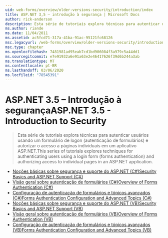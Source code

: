 ```yaml
---
uid: web-forms/overview/older-versions-security/introduction/index
title: ASP.NET 3,5 – introdução à segurança | Microsoft Docs
author: rick-anderson
description: Esta série de tutoriais explora técnicas para autenticar usuários usando um formulário de logon (autenticação de formulários) e autorizar o acesso a páginas individuais no...
ms.author: riande
ms.date: 11/04/2011
ms.assetid: ac5fcd71-317a-41ba-91ac-95121fc68126
msc.legacyurl: /web-forms/overview/older-versions-security/introduction
msc.type: chapter
ms.openlocfilehash: 7481981ad95eab7cd1bd906084f3a979c5a44dd1
ms.sourcegitcommit: e7e91932a6e91a63e2e46417626f39d6b244a3ab
ms.translationtype: MT
ms.contentlocale: pt-BR
ms.lasthandoff: 03/06/2020
ms.locfileid: "78545391"
---
```

# <a name="aspnet-35---introduction-to-security"></a><span data-ttu-id="d921c-103">ASP.NET 3.5 – Introdução à segurança</span><span class="sxs-lookup"><span data-stu-id="d921c-103">ASP.NET 3.5 - Introduction to Security</span></span>

> <span data-ttu-id="d921c-104">Esta série de tutoriais explora técnicas para autenticar usuários usando um formulário de logon (autenticação de formulários) e autorizar o acesso a páginas individuais em um aplicativo ASP.NET.</span><span class="sxs-lookup"><span data-stu-id="d921c-104">This series of tutorials explores techniques for authenticating users using a login form (forms authentication) and authorizing access to individual pages in an ASP.NET application.</span></span>

- [<span data-ttu-id="d921c-105">Noções básicas sobre segurança e suporte do ASP.NET (C#)</span><span class="sxs-lookup"><span data-stu-id="d921c-105">Security Basics and ASP.NET Support (C#)</span></span>](security-basics-and-asp-net-support-cs.md)
- [<span data-ttu-id="d921c-106">Visão geral sobre autenticação de formulários (C#)</span><span class="sxs-lookup"><span data-stu-id="d921c-106">Overview of Forms Authentication (C#)</span></span>](an-overview-of-forms-authentication-cs.md)
- [<span data-ttu-id="d921c-107">Configuração de autenticação de formulários e tópicos avançados (C#)</span><span class="sxs-lookup"><span data-stu-id="d921c-107">Forms Authentication Configuration and Advanced Topics (C#)</span></span>](forms-authentication-configuration-and-advanced-topics-cs.md)
- [<span data-ttu-id="d921c-108">Noções básicas sobre segurança e suporte do ASP.NET (VB)</span><span class="sxs-lookup"><span data-stu-id="d921c-108">Security Basics and ASP.NET Support (VB)</span></span>](security-basics-and-asp-net-support-vb.md)
- [<span data-ttu-id="d921c-109">Visão geral sobre autenticação de formulários (VB)</span><span class="sxs-lookup"><span data-stu-id="d921c-109">Overview of Forms Authentication (VB)</span></span>](an-overview-of-forms-authentication-vb.md)
- [<span data-ttu-id="d921c-110">Configuração de autenticação de formulários e tópicos avançados (VB)</span><span class="sxs-lookup"><span data-stu-id="d921c-110">Forms Authentication Configuration and Advanced Topics (VB)</span></span>](forms-authentication-configuration-and-advanced-topics-vb.md)

